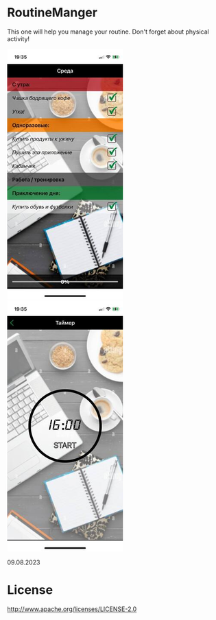 # RoutineManger

This one will help you manage your routine.
Don't forget about physical activity!

![alt text](https://github.com/Icar05/RoutineManger/blob/main/Main.jpg) 
![alt text](https://github.com/Icar05/RoutineManger/blob/main/Timer.jpg)

09.08.2023

# License

http://www.apache.org/licenses/LICENSE-2.0
